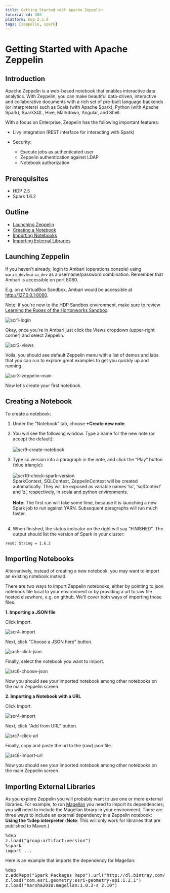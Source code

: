 ```yaml
---
title: Getting Started with Apache Zeppelin
tutorial-id: 368
platform: hdp-2.5.0
tags: [zeppelin, spark]
---
```


# Getting Started with Apache Zeppelin

## Introduction

Apache Zeppelin is a web-based notebook that enables interactive data analytics. With Zeppelin, you can make beautiful data-driven, interactive and collaborative documents with a rich set of pre-built language backends (or interpreters) such as Scala (with Apache Spark), Python (with Apache Spark), SparkSQL, Hive, Markdown, Angular, and Shell.

With a focus on Enterprise, Zeppelin has the following important features:

- Livy integration (REST interface for interacting with Spark)
- Security:

  - Execute jobs as authenticated user
  - Zeppelin authentication against LDAP
  - Notebook authorization

## Prerequisites

-   HDP 2.5
-   Spark 1.6.2

## Outline
-   [Launching Zeppelin](#launching-zeppelin)
-   [Creating a Notebook](#creating-a-notebook)
-   [Importing Notebooks](#importing-notebooks)
-   [Importing External Libraries](#importing-external-libraries)

## Launching Zeppelin

If you haven't already, login to Ambari (operations console) using `maria_dev`/`maria_dev` as a username/password combination. Remember that Ambari is accessible on port 8080.

E.g. on a VirtualBox Sandbox, Ambari would be accessible at http://127.0.0.1:8080.

Note: If you're new to the HDP Sandbox environment, make sure to review [Learning the Ropes of the Hortonworks Sandbox](https://hortonworks.com/hadoop-tutorial/learning-the-ropes-of-the-hortonworks-sandbox/).

![scr1-login](https://raw.github.com/hortonworks/tutorials/hdp-2.5/assets/getting-started-with-apache-zeppelin/scr1-login.png)

Okay, once you're in Ambari just click the Views dropdown (upper-right corner) and select Zeppelin.

![scr2-views](https://raw.github.com/hortonworks/tutorials/hdp-2.5/assets/getting-started-with-apache-zeppelin/scr2-views.png)

Voila, you should see default Zeppelin menu with a list of demos and labs that you can run to explore great examples to get you quickly up and running.

![scr3-zeppelin-main](https://raw.github.com/hortonworks/tutorials/hdp-2.5/assets/getting-started-with-apache-zeppelin/scr3-zeppelin-main.png)

Now let's create your first notebook.

## Creating a Notebook

To create a notebook:

1. Under the “Notebook” tab, choose **+Create new note**.

2. You will see the following window. Type a name for the new note (or accept the default): <br><br>![scr9-create-notebook](https://raw.github.com/hortonworks/tutorials/hdp-2.5/assets/getting-started-with-apache-zeppelin/scr9-create-notebook.png)

3.  Type sc.version into a paragraph in the note, and click the “Play” button (blue triangle): <br><br>![scr10-check-spark-version](https://raw.github.com/hortonworks/tutorials/hdp-2.5/assets/getting-started-with-apache-zeppelin/scr10-check-spark-version.png)<br>
SparkContext, SQLContext, ZeppelinContext will be created automatically. They will be exposed as variable names ‘sc’, ‘sqlContext’ and ‘z’, respectively, in scala and python environments.<br><br>
**Note:** The first run will take some time, because it is launching a new Spark job to run against YARN. Subsequent paragraphs will run much faster.<br><br>

4.  When finished, the status indicator on the right will say "FINISHED". The output should list the version of Spark in your cluster: <br>

~~~
res0: String = 1.6.2
~~~

## Importing Notebooks

Alternatively, instead of creating a new notebook, you may want to import an existing notebook instead.

There are two ways to import Zeppelin notebooks, either by pointing to json notebook file local to your environment or by providing a url to raw file hosted elsewhere, e.g. on github. We'll cover both ways of importing those files.

**1. Importing a JSON file**

Click Import.

![scr4-import](https://raw.github.com/hortonworks/tutorials/hdp-2.5/assets/getting-started-with-apache-zeppelin/scr4-import.png)

Next, click "Choose a JSON here" button.

![src5-click-json](https://raw.github.com/hortonworks/tutorials/hdp-2.5/assets/getting-started-with-apache-zeppelin/scr5-click-json.png)

Finally, select the notebook you want to import.

![src6-choose-json](https://raw.github.com/hortonworks/tutorials/hdp-2.5/assets/getting-started-with-apache-zeppelin/scr6-choose-json.png)

Now you should see your imported notebook among other notebooks on the main Zeppelin screen.

**2. Importing a Notebook with a URL**

Click Import.

![scr4-import](https://raw.github.com/hortonworks/tutorials/hdp-2.5/assets/getting-started-with-apache-zeppelin/scr4-import.png)

Next, click "Add from URL" button.

![src7-click-url](https://raw.github.com/hortonworks/tutorials/hdp-2.5/assets/getting-started-with-apache-zeppelin/scr7-click-url.png)

Finally, copy and paste the url to the (raw) json file.

![src8-import-url](https://raw.github.com/hortonworks/tutorials/hdp-2.5/assets/getting-started-with-apache-zeppelin/scr8-import-url.png)

Now you should see your imported notebook among other notebooks on the main Zeppelin screen.

## Importing External Libraries

As you explore Zeppelin you will probably want to use one or more external libraries. For example, to run [Magellan](https://hortonworks.com/blog/magellan-geospatial-analytics-in-spark/) you need to import its dependencies; you will need to include the Magellan library in your environment. There are three ways to include an external dependency in a Zeppelin notebook: **Using the %dep interpreter** (**Note**: This will only work for libraries that are published to Maven.)

<pre>%dep
z.load("group:artifact:version")
%spark
import ...</pre>

Here is an example that imports the dependency for Magellan:

<pre>%dep
z.addRepo("Spark Packages Repo").url("http://dl.bintray.com/spark-packages/maven")
z.load("com.esri.geometry:esri-geometry-api:1.2.1")
z.load("harsha2010:magellan:1.0.3-s_2.10")</pre>
